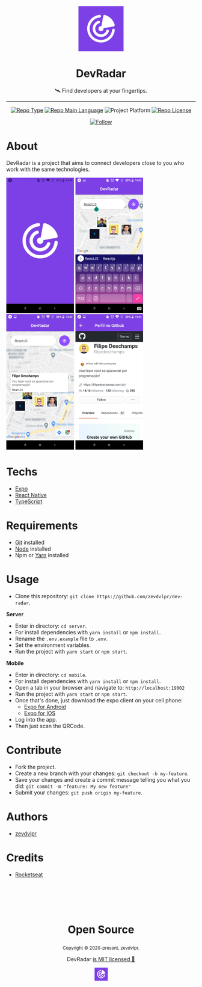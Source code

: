 <div align="center">
  <img src="/mobile/assets/icon.png" width="120" />    
  <h1>DevRadar</h1>  
  <p>🛰️ Find developers at your fingertips.</p>    
  <hr />    
  <p>
      <a href="https://rocketseat.com/"><img src="https://img.shields.io/badge/type-omnistack-green" alt="Repo Type" /></a>
      <a href="https://www.typescriptlang.org/"><img src="https://img.shields.io/badge/language-typescript-blue" alt="Repo Main Language" /></a>
      <img src="https://img.shields.io/badge/platform-mobile-blueviolet" alt="Project Platform" />                
      <a href="https://github.com/zevdvlpr/dev-radar/tree/main/LICENSE"><img src="https://img.shields.io/github/license/zevdvlpr/dev-radar?color=red&label=license" alt="Repo License" /></a>
  </p>     
  <p><a href="https://www.linkedin.com/in/zevdvlpr" target="_blank"><img src="https://img.shields.io/twitter/url?label=Connect%20%40zevdvlpr&logo=linkedin&url=https%3A%2F%2Fwww.twitter.com%2zevdvlpr%2F" alt="Follow" /></a><p>
</div>

# About

DevRadar is a project that aims to connect developers close to you who work with the same technologies.

<div>
  <img src="./.github/mobile-splash.jpeg" width="180px">
  <img src="./.github/mobile-main.jpeg" width="180px">
  <img src="./.github/mobile-main-dev.jpeg" width="180px">
  <img src="./.github/mobile-profile.jpeg" width="180px">
</div>

# Techs

 - [Expo](https://expo.io/)  
 - [React Native](https://reactnative.dev/)
 - [TypeScript](https://www.typescriptlang.org/)

# Requirements

- [Git](https://git-scm.com/) installed
- [Node](https://node.js.org/) installed
- Npm or [Yarn](https://yarnpkg.com/) installed

# Usage

- Clone this repository: `git clone https://github.com/zevdvlpr/dev-radar`.

**Server**

- Enter in directory: `cd server`.
- For install dependencies with `yarn install` or `npm install`.
- Rename the `.env.example` file to `.env`.
- Set the environment variables.
- Run the project with `yarn start` or `npm start`.

**Mobile**

- Enter in directory: `cd mobile`.
- For install dependencies with `yarn install` or `npm install`.
- Open a tab in your browser and navigate to: `http://localhost:19002`
- Run the project with `yarn start` or `npm start`.
- Once that's done, just download the expo client on your cell phone:
   - [Expo for Android](https://play.google.com/store/apps/details?id=host.exp.exponent&hl=pt_BR)
   - [Expo for IOS](https://apps.apple.com/br/app/expo-client/id982107779)
- Log into the app.
- Then just scan the QRCode.

# Contribute

- Fork the project.
- Create a new branch with your changes: `git checkout -b my-feature`.
- Save your changes and create a commit message telling you what you did: `git commit -m "feature: My new feature"`
- Submit your changes: `git push origin my-feature`.

# Authors

- [zevdvlpr](https://github.com/zevdvlpr)

# Credits 

- [Rocketseat](https://youtube.com/rocketseat)

<br>
<br>
<br>
<br>

<div align="center">
  <h1>Open Source</h1>
  <sub>Copyright © 2020-present, zevdvlpr.</sub>
  <p>DevRadar <a href="https://github.com/zevdvlpr/dev-radar/tree/main/LICENSE">is MIT licensed 💖</a></p>
  <img src="/mobile/assets/icon.png" width="35" />
</div>
